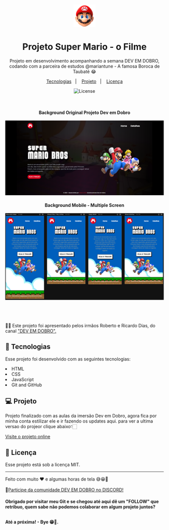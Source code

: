 # <div align="center"><a href="https://robertojunnior.github.io/projeto-mario/"><img width="70px" src="./src/imagens/cabeca-mario.png" alt="projeto-site-mario"></a>
</div>


<h1 align="center"> Projeto Super Mario - o Filme </h1>

<p align="center">
  Projeto em desenvolvimento acompanhando a semana DEV EM DOBRO, codando com a parceira de estudos @mariantune - A famosa Boroca de Taubaté 😂
</p>

<p align="center">
  <a href="#-tecnologias">Tecnologias</a>&nbsp;&nbsp;&nbsp;|&nbsp;&nbsp;&nbsp;
  <a href="#-projeto">Projeto</a>&nbsp;&nbsp;&nbsp;|&nbsp;&nbsp;&nbsp;
  <a href="#memo-licença">Licença</a>
</p>


<p align="center">
  <img alt="License" src="https://img.shields.io/static/v1?label=license&message=MIT&color=49AA26&labelColor=000000">
</p>

<br>

  <div align="center">
    <h4> Background Original Projeto Dev em Dobro
    <br>
    <br>
      <a target="_blank" href="https://robertojunnior.github.io/projeto-mario/">
      <img src="./src/imagens/background-site1.png" alt="projeto-site-mario">
      </a>
    <br>
    <h4> Background Mobile - Multiple Screen
    <br>
    <br>
      <a target="_blank" href="https://robertojunnior.github.io/projeto-mario/">
      <img src="./src/imagens/mobile-mockup.png" alt="projeto-site-mario">
      </a>
  </div>

<br>
<br>

<br>
  🧑‍🚀 Este projeto foi apresentado pelos irmãos Roberto e Ricardo Dias, do canal <a target="_blank" href="https://www.youtube.com/@DevemDobro">"DEV EM DOBRO".
</a>

<br>

## 🚀 Tecnologias

Esse projeto foi desenvolvido com as seguintes tecnologias:

<li> HTML
<li> CSS
<li> JavaScript
<li> Git and GitHub


## 💻 Projeto

Projeto finalizado com as aulas da imersão Dev em Dobro, agora fica por minha conta estilizar ele e ir fazendo os updates aqui. 
para ver a ultima versao do projeor clique abaixo👇🏻

[Visite o projeto online](https://robertojunnior.github.io/projeto-mario/)


## :memo: Licença

Esse projeto está sob a licença MIT.

---

Feito com muito ♥ e algumas horas de tela  😅😁:wave: 
<br>
<br>
🚀[Participe da comunidade DEV EM DOBRO no DISCORD!](https://discord.gg/73Fk62aM)

    
<h4> Obrigado por visitar meu Git e se chegou até aqui dê um "FOLLOW" que retribuo, quem sabe não podemos colaborar em algum projeto juntos?
  <br>
  <br>
<p> Até a próxima! - Bye 😁🖖.
